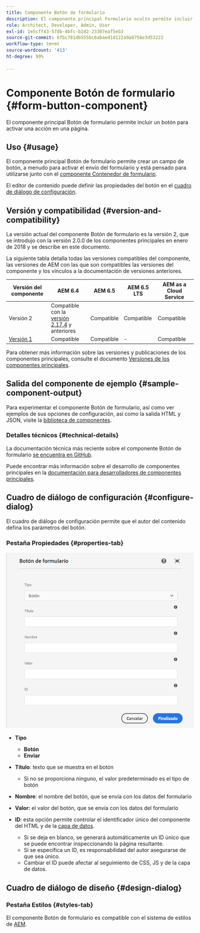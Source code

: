 ```yaml
---
title: Componente Botón de formulario
description: El componente principal Formulario oculto permite incluir un campo oculto en un formulario.
role: Architect, Developer, Admin, User
exl-id: 1e5cff43-57db-4bfc-b2d2-23307eaf5eb3
source-git-commit: 6fbc781db555bc6abaed1d122a9a8756e3d53222
workflow-type: tm+mt
source-wordcount: '413'
ht-degree: 99%

---
```


# Componente Botón de formulario {#form-button-component}

El componente principal Botón de formulario permite incluir un botón para activar una acción en una página.

## Uso {#usage}

El componente principal Botón de formulario permite crear un campo de botón, a menudo para activar el envío del formulario y está pensado para utilizarse junto con el [componente Contenedor de formulario](form-container.md).

El editor de contenido puede definir las propiedades del botón en el [cuadro de diálogo de configuración](#configure-dialog).

## Versión y compatibilidad {#version-and-compatibility}

La versión actual del componente Botón de formulario es la versión 2, que se introdujo con la versión 2.0.0 de los componentes principales en enero de 2018 y se describe en este documento.

La siguiente tabla detalla todas las versiones compatibles del componente, las versiones de AEM con las que son compatibles las versiones del componente y los vínculos a la documentación de versiones anteriores.

| Versión del componente | AEM 6.4 | AEM 6.5 | AEM 6.5 LTS | AEM as a Cloud Service |
|--- |--- |--- |---|---|
| Versión 2 | Compatible con la <br>[versión 2.17.4](/help/versions.md) y anteriores | Compatible | Compatible | Compatible |
| [Versión 1](/help/components/v1/form-button-v1.md) | Compatible | Compatible | - | Compatible |

Para obtener más información sobre las versiones y publicaciones de los componentes principales, consulte el documento [Versiones de los componentes principales](/help/versions.md).

## Salida del componente de ejemplo {#sample-component-output}

Para experimentar el componente Botón de formulario, así como ver ejemplos de sus opciones de configuración, así como la salida HTML y JSON, visite la [biblioteca de componentes](https://adobe.com/go/aem_cmp_library_form_button_es).

### Detalles técnicos {#technical-details}

La documentación técnica más reciente sobre el componente Botón de formulario [se encuentra en GitHub](https://adobe.com/go/aem_cmp_tech_form_button_v2_es).

Puede encontrar más información sobre el desarrollo de componentes principales en la [documentación para desarrolladores de componentes principales](/help/developing/overview.md).

## Cuadro de diálogo de configuración {#configure-dialog}

El cuadro de diálogo de configuración permite que el autor del contenido defina los parámetros del botón.

### Pestaña Propiedades {#properties-tab}

![Cuadro de diálogo de edición del componente Botón de formulario](/help/assets/form-button-edit.png)

* **Tipo**

   * **Botón**
   * **Enviar**

* **Título**: texto que se muestra en el botón

   * Si no se proporciona ninguno, el valor predeterminado es el tipo de botón

* **Nombre**: el nombre del botón, que se envía con los datos del formulario
* **Valor:** el valor del botón, que se envía con los datos del formulario

* **ID**: esta opción permite controlar el identificador único del componente del HTML y de la [capa de datos](/help/developing/data-layer/overview.md).
   * Si se deja en blanco, se generará automáticamente un ID único que se puede encontrar inspeccionando la página resultante.
   * Si se especifica un ID, es responsabilidad del autor asegurarse de que sea único.
   * Cambiar el ID puede afectar al seguimiento de CSS, JS y de la capa de datos.

## Cuadro de diálogo de diseño {#design-dialog}

### Pestaña Estilos {#styles-tab}

El componente Botón de formulario es compatible con el sistema de estilos de [AEM](/help/get-started/authoring.md#component-styling).
